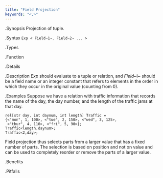 ```yaml
---
title: "Field Projection"
keywords: "<,>"
---
```


.Synopsis
Projection of tuple.

.Syntax
`Exp < Field~1~, Field~2~ ... >`

.Types

.Function

.Details

.Description
_Exp_ should evaluate to a tuple or relation, and _Field_~i~ should be a field name or an integer constant
 that refers to elements in the order in which they occur in the original value (counting from 0). 

.Examples
Suppose we have a relation with traffic information that records the name of the day, the day number, and the length of the traffic jams at that day.
```rascal-shell
rel[str day, int daynum, int length] Traffic = 
{<"mon", 1, 100>, <"tue", 2, 150>, <"wed", 3, 125>, 
 <"thur", 4, 110>, <"fri", 5, 90>};
Traffic<length,daynum>;
Traffic<2,day>;
```
Field projection thus selects parts from a larger value that has a fixed number of parts. The selection is based on position and not on value and can be used to completely reorder or remove the parts of a larger value.

.Benefits

.Pitfalls

